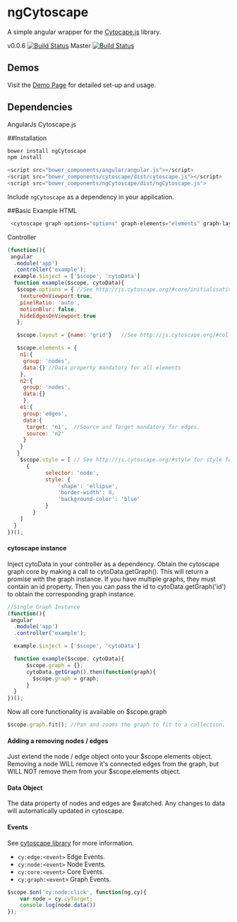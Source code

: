 ngCytoscape
=============

A simple angular wrapper for the [Cytocape.js](http://js.cytoscape.org/) library.

v0.0.6 [![Build Status](https://travis-ci.org/johnnyflinn/ngCytoscape.svg?branch=v0.0.4)](https://travis-ci.org/johnnyflinn/ngCytoscape)
Master [![Build Status](https://travis-ci.org/johnnyflinn/ngCytoscape.svg?branch=master)](https://travis-ci.org/johnnyflinn/ngCytoscape)


Demos
-----------
Visit the [Demo Page](http://johnnyflinn.github.io/ngCytoscape) for detailed set-up and usage.

Dependencies
-----------
AngularJs
Cytoscape.js

##Installation

```javascript
bower install ngCytoscape
npm install
```
```javascript
<script src="bower_components/angular/angular.js"></script>
<script src="bower_components/cytoscape/dist/cytoscape.js"></script>
<script src="bower_components/ngCytoscape/dist/ngCytoscape.js">
```
Include `ngCytoscape` as a dependency in your application.

##Basic Example
HTML
```javascript
 <cytoscape graph-options="options" graph-elements="elements" graph-layout="layout" graph-style="style"></cytoscape>
```
Controller
```javascript
(function(){
 angular
  .module('app')
  .controller('example');
  example.$inject = ['$scope', 'cytoData']
  function example($scope, cytoData){
   $scope.options = { //See http://js.cytoscape.org/#core/initialisation for core options
    textureOnViewport:true,
    pixelRatio: 'auto',
    motionBlur: false,
    hideEdgesOnViewport:true
   };

   $scope.layout = {name: 'grid'}   //See http://js.cytoscape.org/#collection/layout for available layouts and options

   $scope.elements = {
    n1:{
     group: 'nodes',
     data:{} //Data property mandatory for all elements
    },
    n2:{
     group: 'nodes',
     data:{}
	 },
    e1:{
     group:'edges',
     data:{
      target: 'n1',  //Source and Target mandatory for edges.
      source: 'n2'
     }
    }
   }
    $scope.style = [ // See http://js.cytoscape.org/#style for style formatting and options.
      {
            selector: 'node',
            style: {
                'shape': 'ellipse',
                'border-width': 0,
                'background-color': 'blue'
            }
        }
    ]
  }
})();
```

#### cytoscape instance
Inject cytoData in your controller as a dependency. Obtain the cytoscape graph core by making a call to cytoData.getGraph().   This will return a promise with the graph instance.  If you have multiple graphs, they must contain an id property.  Then you can pass the id to cytoData.getGraph('id') to obtain the corresponding graph instance.
```javascript
//Single Graph Instance
(function(){
 angular
  .module('app')
  .controller('example');

  example.$inject = ['$scope', 'cytoData']

  function example($scope, cytoData){
      $scope.graph = {};
      cytoData.getGraph().then(function(graph){
        $scope.graph = graph;
      }
  }
})();
```
Now all core functionality is available on $scope.graph
```javascript
$scope.graph.fit(); //Pan and zooms the graph to fit to a collection.
```
#### Adding a removing nodes / edges
Just extend the node / edge object onto your $scope.elements object.  Removing a node WILL remove it's connected edges from the graph, but WILL NOT remove them from your $scope.elements object.  

#### Data Object
The data property of nodes and edges are $watched.  Any changes to data will automatically updated in cytoscape.

#### Events
See <a href="http://js.cytoscape.org/#events"> cytoscape library</a> for more information.
* `cy:edge:<event>` Edge Events.
* `cy:node:<event>` Node Events.
* `cy:core:<event>` Core Events.
* `cy:graph:<event>` Graph Events.

```javascript
$scope.$on('cy:node:click', function(ng,cy){
    var node = cy.cyTarget;
    console.log(node.data())
});
```
